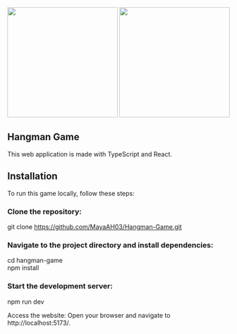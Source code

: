<div align="center">
<img  width="auto" height="250"  src="https://i.imgur.com/ltZF5DQ.png"> <img width="auto" height="250" src="https://i.imgur.com/FcD7usJ.png">

</div>

## Hangman Game
This web application is made with TypeScript and React. <br />


## Installation

To run this game locally, follow these steps:

### Clone the repository:

git clone https://github.com/MayaAH03/Hangman-Game.git

### Navigate to the project directory and install dependencies:

cd hangman-game <br>
npm install

### Start the development server:

npm run dev

Access the website: Open your browser and navigate to http://localhost:5173/.
